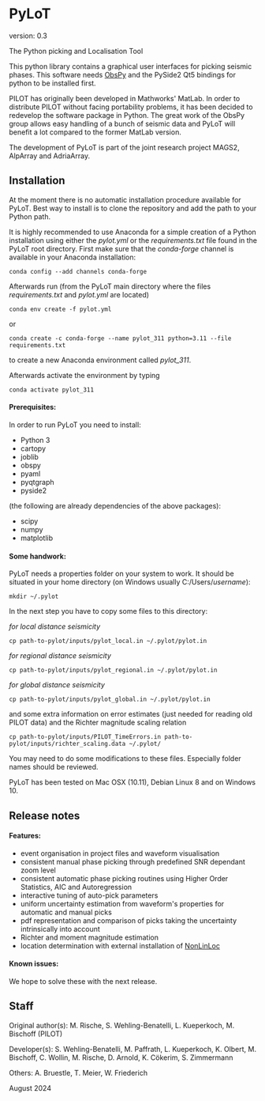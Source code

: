 # PyLoT

version: 0.3

The Python picking and Localisation Tool

This python library contains a graphical user interfaces for picking seismic phases. This software needs [ObsPy][ObsPy]
and the PySide2 Qt5 bindings for python to be installed first.

PILOT has originally been developed in Mathworks' MatLab. In order to distribute PILOT without facing portability
problems, it has been decided to redevelop the software package in Python. The great work of the ObsPy group allows easy
handling of a bunch of seismic data and PyLoT will benefit a lot compared to the former MatLab version.

The development of PyLoT is part of the joint research project MAGS2, AlpArray and AdriaArray.

## Installation

At the moment there is no automatic installation procedure available for PyLoT. Best way to install is to clone the
repository and add the path to your Python path.

It is highly recommended to use Anaconda for a simple creation of a Python installation using either the *pylot.yml* or the *requirements.txt* file found in the PyLoT root directory. First make sure that the *conda-forge* channel is available in your Anaconda installation:

    conda config --add channels conda-forge

Afterwards run (from the PyLoT main directory where the files *requirements.txt* and *pylot.yml* are located)

    conda env create -f pylot.yml
or
    
    conda create -c conda-forge --name pylot_311 python=3.11 --file requirements.txt

to create a new Anaconda environment called *pylot_311*.

Afterwards activate the environment by typing

    conda activate pylot_311

#### Prerequisites:

In order to run PyLoT you need to install:

- Python 3
- cartopy
- joblib
- obspy
- pyaml
- pyqtgraph
- pyside2

(the following are already dependencies of the above packages):
- scipy
- numpy
- matplotlib

#### Some handwork:

PyLoT needs a properties folder on your system to work. It should be situated in your home directory
(on Windows usually C:/Users/*username*):

    mkdir ~/.pylot

In the next step you have to copy some files to this directory:

*for local distance seismicity*

    cp path-to-pylot/inputs/pylot_local.in ~/.pylot/pylot.in

*for regional distance seismicity*

    cp path-to-pylot/inputs/pylot_regional.in ~/.pylot/pylot.in

*for global distance seismicity*

    cp path-to-pylot/inputs/pylot_global.in ~/.pylot/pylot.in

and some extra information on error estimates (just needed for reading old PILOT data) and the Richter magnitude scaling
relation

    cp path-to-pylot/inputs/PILOT_TimeErrors.in path-to-pylot/inputs/richter_scaling.data ~/.pylot/

You may need to do some modifications to these files. Especially folder names should be reviewed.

PyLoT has been tested on Mac OSX (10.11), Debian Linux 8 and on Windows 10.

## Release notes

#### Features:

- event organisation in project files and waveform visualisation
- consistent manual phase picking through predefined SNR dependant zoom level
- consistent automatic phase picking routines using Higher Order Statistics, AIC and Autoregression
- interactive tuning of auto-pick parameters
- uniform uncertainty estimation from waveform's properties for automatic and manual picks
- pdf representation and comparison of picks taking the uncertainty intrinsically into account
- Richter and moment magnitude estimation
- location determination with external installation of [NonLinLoc](http://alomax.free.fr/nlloc/index.html)

#### Known issues:

We hope to solve these with the next release.

## Staff

Original author(s): M. Rische, S. Wehling-Benatelli, L. Kueperkoch, M. Bischoff (PILOT)

Developer(s): S. Wehling-Benatelli, M. Paffrath, L. Kueperkoch, K. Olbert, M. Bischoff, C. Wollin, M. Rische, D. Arnold, K. Cökerim, S. Zimmermann

Others: A. Bruestle, T. Meier, W. Friederich


[ObsPy]: http://github.com/obspy/obspy/wiki

August 2024
